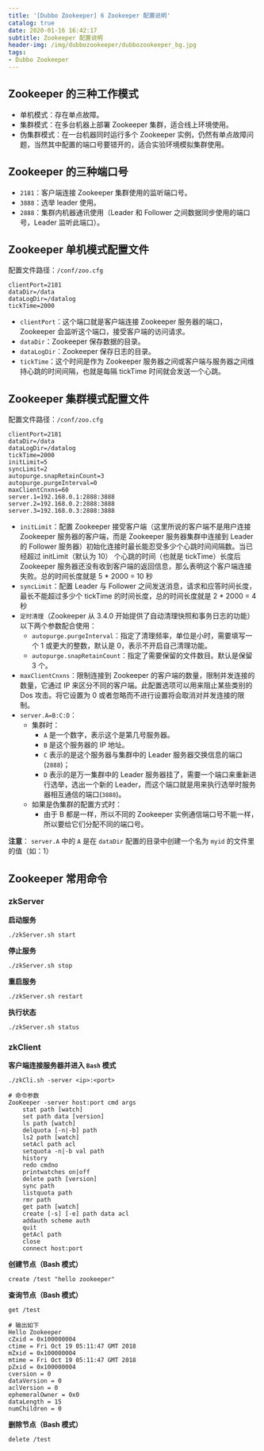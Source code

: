 ```yaml
---
title: '[Dubbo Zookeeper] 6 Zookeeper 配置说明'
catalog: true
date: 2020-01-16 16:42:17
subtitle: Zookeeper 配置说明
header-img: /img/dubbozookeeper/dubbozookeeper_bg.jpg
tags:
- Dubbo Zookeeper
---
```


## Zookeeper 的三种工作模式
- 单机模式：存在单点故障。
- 集群模式：在多台机器上部署 Zookeeper 集群，适合线上环境使用。
- 伪集群模式：在一台机器同时运行多个 Zookeeper 实例，仍然有单点故障问题，当然其中配置的端口号要错开的，适合实验环境模拟集群使用。

## Zookeeper 的三种端口号
- `2181`：客户端连接 Zookeeper 集群使用的监听端口号。
- `3888`：选举 leader 使用。
- `2888`：集群内机器通讯使用（Leader 和 Follower 之间数据同步使用的端口号，Leader 监听此端口）。

## Zookeeper 单机模式配置文件
配置文件路径：`/conf/zoo.cfg`
```shell
clientPort=2181
dataDir=/data
dataLogDir=/datalog
tickTime=2000
```

- `clientPort`：这个端口就是客户端连接 Zookeeper 服务器的端口，Zookeeper 会监听这个端口，接受客户端的访问请求。
- `dataDir`：Zookeeper 保存数据的目录。
- `dataLogDir`：Zookeeper 保存日志的目录。
- `tickTime`：这个时间是作为 Zookeeper 服务器之间或客户端与服务器之间维持心跳的时间间隔，也就是每隔 tickTime 时间就会发送一个心跳。

## Zookeeper 集群模式配置文件
配置文件路径：`/conf/zoo.cfg`
```shell
clientPort=2181
dataDir=/data
dataLogDir=/datalog
tickTime=2000
initLimit=5
syncLimit=2
autopurge.snapRetainCount=3
autopurge.purgeInterval=0
maxClientCnxns=60
server.1=192.168.0.1:2888:3888
server.2=192.168.0.2:2888:3888
server.3=192.168.0.3:2888:3888
```

- `initLimit`：配置 Zookeeper 接受客户端（这里所说的客户端不是用户连接 Zookeeper 服务器的客户端，而是 Zookeeper 服务器集群中连接到 Leader 的 Follower 服务器）初始化连接时最长能忍受多少个心跳时间间隔数。当已经超过 initLimit（默认为 10） 个心跳的时间（也就是 tickTime）长度后 Zookeeper 服务器还没有收到客户端的返回信息，那么表明这个客户端连接失败。总的时间长度就是 5 * 2000 = 10 秒
- `syncLimit`：配置 Leader 与 Follower 之间发送消息，请求和应答时间长度，最长不能超过多少个 tickTime 的时间长度，总的时间长度就是 2 * 2000 = 4 秒
- `定时清理`（Zookeeper 从 3.4.0 开始提供了自动清理快照和事务日志的功能）以下两个参数配合使用：
  - `autopurge.purgeInterval`：指定了清理频率，单位是小时，需要填写一个 1 或更大的整数，默认是 0，表示不开启自己清理功能。
  - `autopurge.snapRetainCount`：指定了需要保留的文件数目。默认是保留 3 个。
- `maxClientCnxns`：限制连接到 Zookeeper 的客户端的数量，限制并发连接的数量，它通过 IP 来区分不同的客户端。此配置选项可以用来阻止某些类别的 Dos 攻击。将它设置为 0 或者忽略而不进行设置将会取消对并发连接的限制。
- `server.A=B:C:D`：
    - 集群时：
        - `A` 是一个数字，表示这个是第几号服务器。
        - `B` 是这个服务器的 IP 地址。
        - `C` 表示的是这个服务器与集群中的 Leader 服务器交换信息的端口(`2888`)；
        - `D` 表示的是万一集群中的 Leader 服务器挂了，需要一个端口来重新进行选举，选出一个新的 Leader，而这个端口就是用来执行选举时服务器相互通信的端口(`3888`)。
    - 如果是伪集群的配置方式时：
        - 由于 B 都是一样，所以不同的 Zookeeper 实例通信端口号不能一样，所以要给它们分配不同的端口号。

**注意**： `server.A` 中的 `A` 是在 `dataDir` 配置的目录中创建一个名为 `myid` 的文件里的值（如：1）

## Zookeeper 常用命令

### zkServer
**启动服务**
```shell
./zkServer.sh start
```

**停止服务**
```shell
./zkServer.sh stop
```

**重启服务**
```shell
./zkServer.sh restart
```

**执行状态**
```
./zkServer.sh status
```

### zkClient
**客户端连接服务器并进入 `Bash` 模式**
```shell
./zkCli.sh -server <ip>:<port>

# 命令参数
ZooKeeper -server host:port cmd args
	stat path [watch]
	set path data [version]
	ls path [watch]
	delquota [-n|-b] path
	ls2 path [watch]
	setAcl path acl
	setquota -n|-b val path
	history 
	redo cmdno
	printwatches on|off
	delete path [version]
	sync path
	listquota path
	rmr path
	get path [watch]
	create [-s] [-e] path data acl
	addauth scheme auth
	quit 
	getAcl path
	close 
	connect host:port
```
	
**创建节点（Bash 模式）**
```shell
create /test "hello zookeeper"
```

**查询节点（Bash 模式）**
```shell
get /test

# 输出如下
Hello Zookeeper
cZxid = 0x100000004
ctime = Fri Oct 19 05:11:47 GMT 2018
mZxid = 0x100000004
mtime = Fri Oct 19 05:11:47 GMT 2018
pZxid = 0x100000004
cversion = 0
dataVersion = 0
aclVersion = 0
ephemeralOwner = 0x0
dataLength = 15
numChildren = 0
```

**删除节点（Bash 模式）**
```shell
delete /test
```
